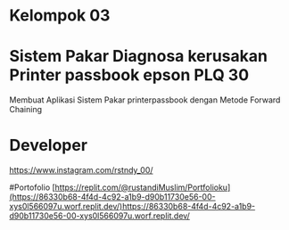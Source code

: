 # Kelompok 03

# Sistem Pakar Diagnosa kerusakan Printer passbook epson PLQ 30
Membuat Aplikasi Sistem Pakar printerpassbook dengan Metode Forward Chaining

# Developer
https://www.instagram.com/rstndy_00/

#Portofolio
[https://replit.com/@rustandiMuslim/Portfolioku](https://86330b68-4f4d-4c92-a1b9-d90b11730e56-00-xys0l566097u.worf.replit.dev/)https://86330b68-4f4d-4c92-a1b9-d90b11730e56-00-xys0l566097u.worf.replit.dev/
